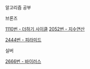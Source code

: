 알고리즘 공부

브론즈

[1110번 - 더하기 사이클](https://github.com/Cms4187/Algorithm/blob/main/BackJoon/Bronze/Number_Cycle.py)
[2052번 - 지수연산](https://github.com/Cms4187/Algorithm/blob/main/BackJoon/Bronze/Number_Cal.py)

[2444번 - 피라미드](https://github.com/Cms4187/Algorithm/blob/main/BackJoon/Bronze/Pyramid.py)


실버

[2666번 - 바이러스](https://github.com/Cms4187/Algorithm/blob/main/BackJoon/Silver/Virus.py)
